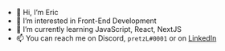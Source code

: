 - 👋 Hi, I’m Eric
- 👀 I’m interested in Front-End Development
- 🌱 I’m currently learning JavaScript, React, NextJS
- 📫 You can reach me on Discord, `pretzL#0001` or on [LinkedIn](https://www.linkedin.com/in/eric-pretzinger-0753551a4/)

<!---
pretzL/pretzL is a ✨ special ✨ repository because its `README.md` (this file) appears on your GitHub profile.
You can click the Preview link to take a look at your changes.
--->
